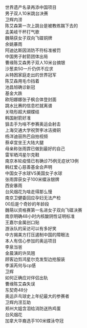 世界遗产名录再添中国项目  
男子双人10米跳台决赛  
卫辉内涝  
陈艾森第一次上跳台是被教练踹下去的  
孟美岐干杯打气歌  
魏萌获女子双向飞碟铜牌  
余姚暴雨  
阿迪达斯因消防不符标准被罚  
中国男子射箭团体出局  
曹缘陈艾森男子双人10米台摘银  
沙葱卖50一斤仍供不应求  
从特困家庭走出的世界冠军  
陈艾森用毛巾挡着  
池昌旭确诊新冠  
基金大跌  
欧阳娜娜张子枫合体登封面  
跳水比赛的信息栏就离谱  
关晓彤超大蝴蝶结  
韩国射箭好准  
狙击手为啥不参赛奥运会射击  
上海交通大学祝贺李冰洁摘铜  
杨洋迪丽热巴自拍视频  
蔡卓宜坐王大陆大腿  
母亲称张雨霏已做到最好的自己  
雷军晒鸿星尔克鞋  
南京本轮疫情已有确诊75例无症状13例  
韩红爱心慈善基金会声明  
中国女子水球VS美国女子水球  
张雨霏获女子100米蝶泳银牌  
西安暴雨  
台风烟花为啥走得那么慢  
南京卫健委回应孕妇无法产检  
00后是个奇妙的年龄段  
魏萌以资格赛第一名进女子双向飞碟决赛  
南京明确48小时内核酸阴性证明标准  
王嘉尔金属创口贴  
游泳队的采访可以有多好笑  
中方揭美方打压遏制中国的障眼法  
本人有信心参加的奥运项目  
李泉当爸  
金晨演的许凤翘  
顾客边剪鸿星尔克发型边抢服装  
李溪芮何与cp感  
卫辉  
如何正确应对伴侣出轨  
曹缘陈艾森失误  
东契奇48分  
奥运乒乓球史上年纪最大的参赛者  
卫辉内涝互助  
郑州大姐含泪给消防送热鸡蛋  
台风烟花  
加拿大华裔选手100米蝶泳夺冠  
